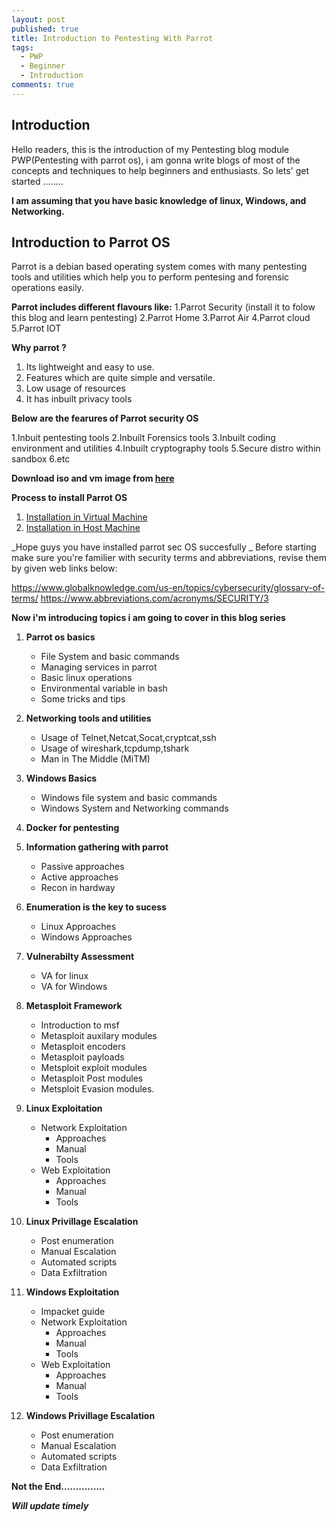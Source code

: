 ```yaml
---
layout: post
published: true
title: Introduction to Pentesting With Parrot
tags:
  - PWP
  - Beginner
  - Introduction
comments: true
---
```

## Introduction
Hello readers, this is the introduction of my Pentesting blog module PWP(Pentesting with parrot os), i am gonna write blogs of most of the concepts and techniques to help beginners and enthusiasts.
So lets' get started ........

**I am assuming that you have basic knowledge of linux, Windows, and Networking.**

## Introduction to Parrot OS

Parrot is a debian based operating system comes with many pentesting tools and utilities which help you to perform pentesing and forensic operations easily.

**Parrot includes different flavours like:**
 1.Parrot Security (install it to folow this blog and learn pentesting) 
 2.Parrot Home
 3.Parrot Air
 4.Parrot cloud
 5.Parrot IOT
 
**Why parrot ?**
 
 1. Its lightweight and easy to use.
 2. Features which are quite simple and versatile.
 3. Low usage of resources
 4. It has inbuilt privacy tools
 
 **Below are the fearures of Parrot security OS**
 
 1.Inbuit pentesting tools
 2.Inbuilt Forensics tools
 3.Inbuilt coding environment and utilities
 4.Inbuilt cryptography tools
 5.Secure distro within sandbox
 6.etc
 
**Download iso and vm image from [here](https://parrotsec.org/download/)**
 
**Process to install Parrot OS**

1. [Installation in Virtual Machine](https://ojoiszy.com/install-parrot-security-os-virtualbox/)
2. [Installation in Host Machine](https://codepoisoner.blogspot.com/p/how-to-install-parrot-security-os-step.html)

_Hope guys you have installed parrot sec OS succesfully
_
Before starting make sure you're familier with security terms and abbreviations, revise them by given web links below:

 https://www.globalknowledge.com/us-en/topics/cybersecurity/glossary-of-terms/
 https://www.abbreviations.com/acronyms/SECURITY/3


**Now i'm introducing topics i am going to cover in this blog series**

1.  **Parrot os basics**
    * File System and basic commands
    * Managing services in parrot
    * Basic linux operations
    * Environmental variable in bash
    * Some tricks and tips
    
2.  **Networking tools and utilities**
    * Usage of Telnet,Netcat,Socat,cryptcat,ssh
    * Usage of wireshark,tcpdump,tshark
    * Man in The Middle (MiTM)
    
3.  **Windows Basics**
    * Windows file system and basic commands
    * Windows System and Networking commands
    
4.  **Docker for pentesting**

5.  **Information gathering with parrot**
    * Passive approaches
    * Active approaches
    * Recon in hardway
    
6.  **Enumeration is the key to sucess**
    * Linux Approaches
    * Windows Approaches 
    
6.  **Vulnerabilty Assessment**
    * VA for linux
    * VA for Windows
    
7.  **Metasploit Framework**
    * Introduction to msf
    * Metasploit auxilary modules
    * Metasploit encoders
    * Metasploit payloads
    * Metsploit exploit modules
    * Metasploit Post modules
    * Metsploit Evasion modules.
    
7.  **Linux Exploitation**
    * Network Exploitation
        * Approaches
        * Manual
        * Tools    
    * Web Exploitation
        * Approaches
        * Manual
        * Tools
        
8.  **Linux Privillage Escalation**
    * Post enumeration
    * Manual Escalation
    * Automated scripts
    * Data Exfiltration
    
9. **Windows Exploitation**
    * Impacket guide 
    * Network Exploitation
        * Approaches
        * Manual
        * Tools  
     * Web Exploitation
        * Approaches
        * Manual
        * Tools
        
10. **Windows Privillage Escalation**
    * Post enumeration
    * Manual Escalation
    * Automated scripts
    * Data Exfiltration


**Not the End...............**

_**Will update timely**_
